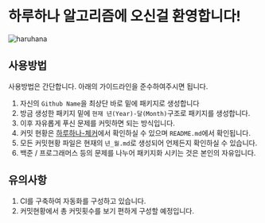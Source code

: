 # 하루하나 알고리즘에 오신걸 환영합니다!

![haruhana](https://user-images.githubusercontent.com/39437170/223771042-358c08ad-7c21-4f35-b39c-88200abb9ce3.png)

## 사용방법

사용방법은 간단합니다. 아래의 가이드라인을 준수하여주시면 됩니다.

1. 자신의 `Github Name`을 최상단 바로 밑에 패키지로 생성합니다
2. 방금 생성한 패키지 밑에 `현재 년(Year)-달(Month)`구조로 패키지를 생성합니다.
3. 이후 자유롭게 푸신 문제를 커밋하면 되는 방식입니다.
4. 커밋 현황은 [하루하나-체커](https://github.com/HaruHana-algorithm/Alogorithm-checker)에서 확인하실 수 있으며 `README.md`에서 확인됩니다.
  1. 모든 커밋현황 파일은 현재의 `년_월.md`로 생성되어 언제든지 확인하실 수 있습니다.
5. 백준 / 프로그래머스 등의 문제를 나누어 패키지화 시키는 것은 본인의 자유입니다.

## 유의사항

1. CI를 구축하여 자동화를 구성하고 있습니다.
2. 커밋현황에서 총 커밋횟수를 보기 편하게 구성할 예정입니다.
